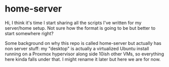 # home-server

Hi, I think it's time I start sharing all the scripts I've written for my server/home setup. Not sure how the format is going to be but better to start somewhere right?


Some background on why this repo is called home-server but actually has non server stuff: my "desktop" is actually a virtualized Ubuntu install running on a Proxmox hypervisor along side 10ish other VMs, so everything here kinda falls under that. I might rename it later but here we are for now.  

